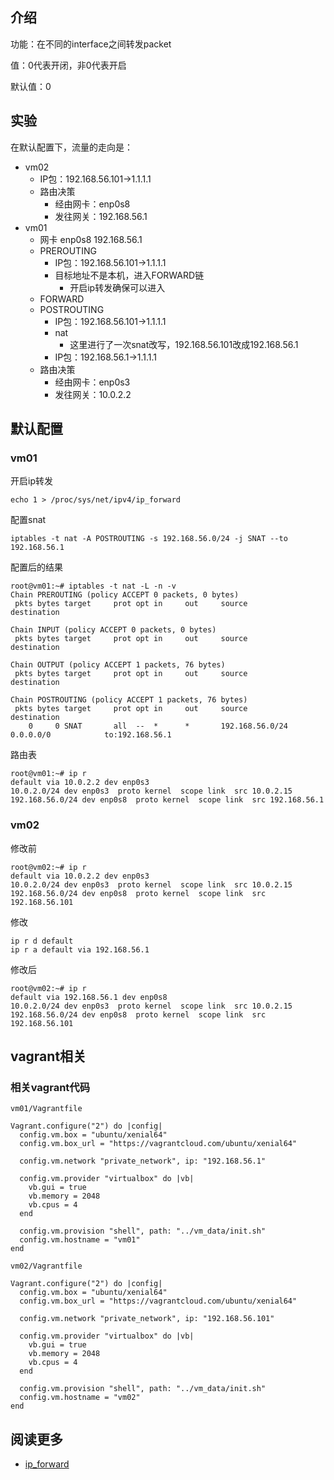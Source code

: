 ## 介绍

功能：在不同的interface之间转发packet

值：0代表开闭，非0代表开启

默认值：0

## 实验

在默认配置下，流量的走向是：

- vm02
    - IP包：192.168.56.101->1.1.1.1
    - 路由决策
        - 经由网卡：enp0s8
        - 发往网关：192.168.56.1
- vm01
    - 网卡 enp0s8 192.168.56.1
    - PREROUTING
        - IP包：192.168.56.101->1.1.1.1
        - 目标地址不是本机，进入FORWARD链
            - 开启ip转发确保可以进入
    - FORWARD
    - POSTROUTING
        - IP包：192.168.56.101->1.1.1.1
        - nat
            - 这里进行了一次snat改写，192.168.56.101改成192.168.56.1
        - IP包：192.168.56.1->1.1.1.1
    - 路由决策
        - 经由网卡：enp0s3
        - 发往网关：10.0.2.2

## 默认配置

### vm01

开启ip转发

```
echo 1 > /proc/sys/net/ipv4/ip_forward
```

配置snat

```
iptables -t nat -A POSTROUTING -s 192.168.56.0/24 -j SNAT --to 192.168.56.1
```

配置后的结果

```
root@vm01:~# iptables -t nat -L -n -v
Chain PREROUTING (policy ACCEPT 0 packets, 0 bytes)
 pkts bytes target     prot opt in     out     source               destination

Chain INPUT (policy ACCEPT 0 packets, 0 bytes)
 pkts bytes target     prot opt in     out     source               destination

Chain OUTPUT (policy ACCEPT 1 packets, 76 bytes)
 pkts bytes target     prot opt in     out     source               destination

Chain POSTROUTING (policy ACCEPT 1 packets, 76 bytes)
 pkts bytes target     prot opt in     out     source               destination
    0     0 SNAT       all  --  *      *       192.168.56.0/24      0.0.0.0/0            to:192.168.56.1
```

路由表

```
root@vm01:~# ip r
default via 10.0.2.2 dev enp0s3
10.0.2.0/24 dev enp0s3  proto kernel  scope link  src 10.0.2.15
192.168.56.0/24 dev enp0s8  proto kernel  scope link  src 192.168.56.1
```

### vm02

修改前

```
root@vm02:~# ip r
default via 10.0.2.2 dev enp0s3
10.0.2.0/24 dev enp0s3  proto kernel  scope link  src 10.0.2.15
192.168.56.0/24 dev enp0s8  proto kernel  scope link  src 192.168.56.101
```

修改

```
ip r d default
ip r a default via 192.168.56.1
```

修改后

```
root@vm02:~# ip r
default via 192.168.56.1 dev enp0s8
10.0.2.0/24 dev enp0s3  proto kernel  scope link  src 10.0.2.15
192.168.56.0/24 dev enp0s8  proto kernel  scope link  src 192.168.56.101
```

## vagrant相关

### 相关vagrant代码

`vm01/Vagrantfile`

```
Vagrant.configure("2") do |config|
  config.vm.box = "ubuntu/xenial64"
  config.vm.box_url = "https://vagrantcloud.com/ubuntu/xenial64"

  config.vm.network "private_network", ip: "192.168.56.1"

  config.vm.provider "virtualbox" do |vb|
    vb.gui = true
    vb.memory = 2048
    vb.cpus = 4
  end

  config.vm.provision "shell", path: "../vm_data/init.sh"
  config.vm.hostname = "vm01"
end
```

`vm02/Vagrantfile`

```
Vagrant.configure("2") do |config|
  config.vm.box = "ubuntu/xenial64"
  config.vm.box_url = "https://vagrantcloud.com/ubuntu/xenial64"

  config.vm.network "private_network", ip: "192.168.56.101"

  config.vm.provider "virtualbox" do |vb|
    vb.gui = true
    vb.memory = 2048
    vb.cpus = 4
  end

  config.vm.provision "shell", path: "../vm_data/init.sh"
  config.vm.hostname = "vm02"
end
```

## 阅读更多

- [ip_forward](https://sysctl-explorer.net/net/ipv4/ip_forward/)